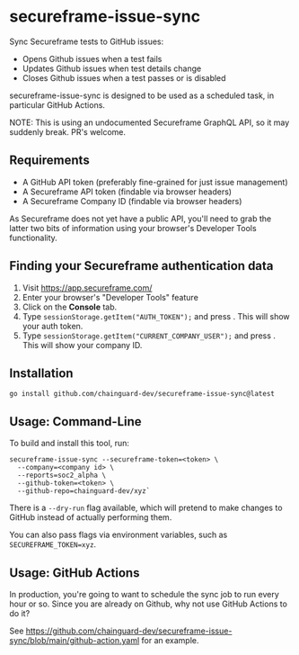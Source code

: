 # secureframe-issue-sync

Sync Secureframe tests to GitHub issues:

* Opens Github issues when a test fails
* Updates Github issues when test details change
* Closes Github issues when a test passes or is disabled

secureframe-issue-sync is designed to be used as a scheduled task, in particular GitHub Actions.

NOTE: This is using an undocumented Secureframe GraphQL API, so it may suddenly break. PR's welcome.

## Requirements

* A GitHub API token (preferably fine-grained for just issue management)
* A Secureframe API token (findable via browser headers)
* A Secureframe Company ID (findable via browser headers)

As Secureframe does not yet have a public API, you'll need to grab the latter two bits of information using your browser's Developer Tools functionality.

## Finding your Secureframe authentication data

1. Visit <https://app.secureframe.com/>
2. Enter your browser's "Developer Tools" feature
3. Click on the **Console** tab.
4. Type `sessionStorage.getItem("AUTH_TOKEN");` and press <enter>. This will show your auth token.
5. Type `sessionStorage.getItem("CURRENT_COMPANY_USER");` and press <enter>. This will show your company ID.

## Installation

```shell
go install github.com/chainguard-dev/secureframe-issue-sync@latest
```

## Usage: Command-Line

To build and install this tool, run:

```shell
secureframe-issue-sync --secureframe-token=<token> \
  --company=<company id> \
  --reports=soc2_alpha \
  --github-token=<token> \
  --github-repo=chainguard-dev/xyz`
```

There is a `--dry-run` flag available, which will pretend to make changes to GitHub instead of actually performing them.

You can also pass flags via environment variables, such as `SECUREFRAME_TOKEN=xyz`.

## Usage: GitHub Actions

In production, you're going to want to schedule the sync job to run every hour or so. Since you are already on Github, why not use GitHub Actions to do it?

See <https://github.com/chainguard-dev/secureframe-issue-sync/blob/main/github-action.yaml> for an example.
